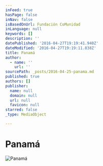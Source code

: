 ```yaml
---
inFeed: true
hasPage: false
inNav: false
isBasedOnUrl: Fundación CoMunidad
inLanguage: null
keywords: []
description: ''
datePublished: '2016-04-27T19:19:41.940Z'
dateModified: '2016-04-27T19:19:11.838Z'
title: Panamá
author:
  - name: ''
    url: ''
sourcePath: _posts/2016-04-25-panama.md
published: true
authors: []
publisher:
  name: null
  domain: null
  url: null
  favicon: null
starred: false
_type: MediaObject

---
```

# Panamá
![Panamá](https://s3-us-west-2.amazonaws.com/the-grid-img/p/43dbc9d9d2b2c8d243f3e422fe16645f414c2848.jpg)